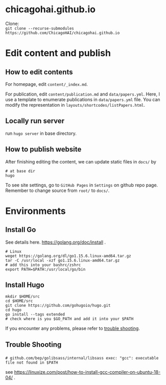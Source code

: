 # chicagohai.github.io

Clone:  
`git clone --recurse-submodules https://github.com/ChicagoHAI/chicagohai.github.io`

# Edit content and publish

## How to edit contents
For homepage, edit `content/_index.md`.

For publication, edit `content/publication.md` and `data/papers.yml`. Here, I use a template to enumerate publications in `data/papers.yml` file. You can modify the representation in `layouts/shortcodes/listPapers.html`.

## Locally run server
run `hugo server` in base directory.

## How to publish website
After finishing editing the content, we can update static files in `docs/` by
```
# at base dir
hugo
```
To see site settings, go to `GitHub Pages` in `Settings` on github repo page. Remember to change source from `root/` to `docs/`.

# Environments
## Install Go
See details here. https://golang.org/doc/install .
```
# Linux
weget https://golang.org/dl/go1.15.6.linux-amd64.tar.gz
tar -C /usr/local -xzf go1.15.6.linux-amd64.tar.gz
# add this into your bashrc/zshrc
export PATH=$PATH:/usr/local/go/bin
```

## Install Hugo
```
mkdir $HOME/src
cd $HOME/src
git clone https://github.com/gohugoio/hugo.git
cd hugo
go install --tags extended
# check where is you $GO_PATH and add it into your $PATH
```
If you encounter any problems, please refer to [trouble shooting](#Trouble-Shooting).

## Trouble Shooting
### 
`# github.com/bep/golibsass/internal/libsass
exec: "gcc": executable file not found in $PATH`

see https://linuxize.com/post/how-to-install-gcc-compiler-on-ubuntu-18-04/ .